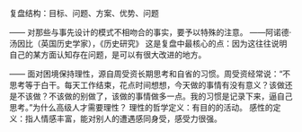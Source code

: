 复盘结构：目标、问题、方案、优势、问题

——
对那些与事先设计的模式不相吻合的事实，要予以特殊的注意。
——阿诺德·汤因比（英国历史学家），《历史研究》
这是复盘中最核心的点：因为这往往说明自己的某方面认知存在问题，是可以有很大改进的地方。

——
面对困境保持理性，源自周受资长期思考和自省的习惯。周受资经常说：“不思考等于白干。每天工作结束，花点时间想想，今天做的事情有没有意义？该做还是不该做？不该做的别做了，该做的事情做多一点。我的习惯是记录下来，逼自己思考。”为什么高级人才需要理性？
理性的哲学定义：有目的的活动。
感性的定义：指人情感丰富，能对别人的遭遇感同身受，感受力很强。